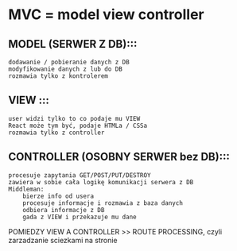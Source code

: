 # MVC = model view controller

## MODEL (SERWER Z DB)::: 
    dodawanie / pobieranie danych z DB
    modyfikowanie danych z lub do DB
    rozmawia tylko z kontrolerem
## VIEW :::
    user widzi tylko to co podaje mu VIEW
    React może tym być, podaje HTMLa / CSSa
    rozmawia tylko z controller
## CONTROLLER (OSOBNY SERWER bez DB)::: 
    procesuje zapytania GET/POST/PUT/DESTROY
    zawiera w sobie cała logikę komunikacji serwera z DB
    Middleman:
        bierze info od usera
        procesuje informacje i rozmawia z baza danych
        odbiera informacje z DB
        gada z VIEW i przekazuje mu dane
POMIEDZY VIEW A CONTROLLER >> ROUTE PROCESSING, czyli zarzadzanie sciezkami na stronie